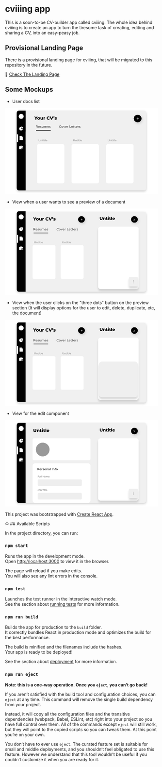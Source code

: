 # cviiing app

This is a soon-to-be CV-builder app called cviiing. The whole idea behind cviiing is to create an app to turn the tiresome task of creating, editing and sharing a CV, into an easy-peasy job. 

## Provisional Landing Page 

There is a provisional landing page for cviiing, that will be migrated to this repository in the future.

:pushpin: [Check The Landing Page](https://cviiing-landing-page.vercel.app/)

## Some Mockups

* User docs list

![app mockup](./src/assets/img/readme/cviiing-docsList-mockup.png)

* View when a user wants to see a preview of a document

![app mockup](./src/assets/img/readme/cviiing-cvPreview-mockup.png)

* View when the user clicks on the "three dots" button on the preview section (It will display options for the user to edit, delete, duplicate, etc, the document)

![app mockup](./src/assets/img/readme/cviiing-cvPreview-moreOptions-mockup.png)

* View for the edit component

![app mockup](./src/assets/img/readme/cviiing-editCV-mockup.png)


This project was bootstrapped with [Create React App](https://github.com/facebook/create-react-app).

:gear: ## Available Scripts

In the project directory, you can run:

### `npm start`

Runs the app in the development mode.<br />
Open [http://localhost:3000](http://localhost:3000) to view it in the browser.

The page will reload if you make edits.<br />
You will also see any lint errors in the console.

### `npm test`

Launches the test runner in the interactive watch mode.<br />
See the section about [running tests](https://facebook.github.io/create-react-app/docs/running-tests) for more information.

### `npm run build`

Builds the app for production to the `build` folder.<br />
It correctly bundles React in production mode and optimizes the build for the best performance.

The build is minified and the filenames include the hashes.<br />
Your app is ready to be deployed!

See the section about [deployment](https://facebook.github.io/create-react-app/docs/deployment) for more information.

### `npm run eject`

**Note: this is a one-way operation. Once you `eject`, you can’t go back!**

If you aren’t satisfied with the build tool and configuration choices, you can `eject` at any time. This command will remove the single build dependency from your project.

Instead, it will copy all the configuration files and the transitive dependencies (webpack, Babel, ESLint, etc) right into your project so you have full control over them. All of the commands except `eject` will still work, but they will point to the copied scripts so you can tweak them. At this point you’re on your own.

You don’t have to ever use `eject`. The curated feature set is suitable for small and middle deployments, and you shouldn’t feel obligated to use this feature. However we understand that this tool wouldn’t be useful if you couldn’t customize it when you are ready for it.




